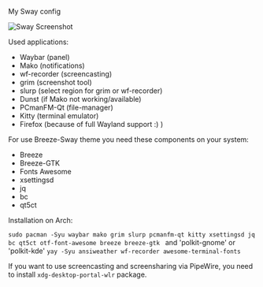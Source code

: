 My Sway config 

![Sway Screenshot](https://github.com/Sunderland93/dotfiles-sway/blob/master/screenshot.png)

Used applications:

* Waybar (panel)
* Mako (notifications)
* wf-recorder (screencasting)
* grim (screenshot tool)
* slurp (select region for grim or wf-recorder)
* Dunst (if Mako not working/available)
* PCmanFM-Qt (file-manager)
* Kitty (terminal emulator)
* Firefox (because of full Wayland support :) )

For use Breeze-Sway theme you need these components on your system:

* Breeze
* Breeze-GTK
* Fonts Awesome
* xsettingsd
* jq
* bc
* qt5ct

Installation on Arch:

`sudo pacman -Syu waybar mako grim slurp pcmanfm-qt kitty xsettingsd
jq bc qt5ct otf-font-awesome breeze breeze-gtk ` and 'polkit-gnome' or 'polkit-kde'
`yay -Syu ansiweather wf-recorder awesome-terminal-fonts`

If you want to use screencasting and screensharing via PipeWire, you need to install `xdg-desktop-portal-wlr` package.
